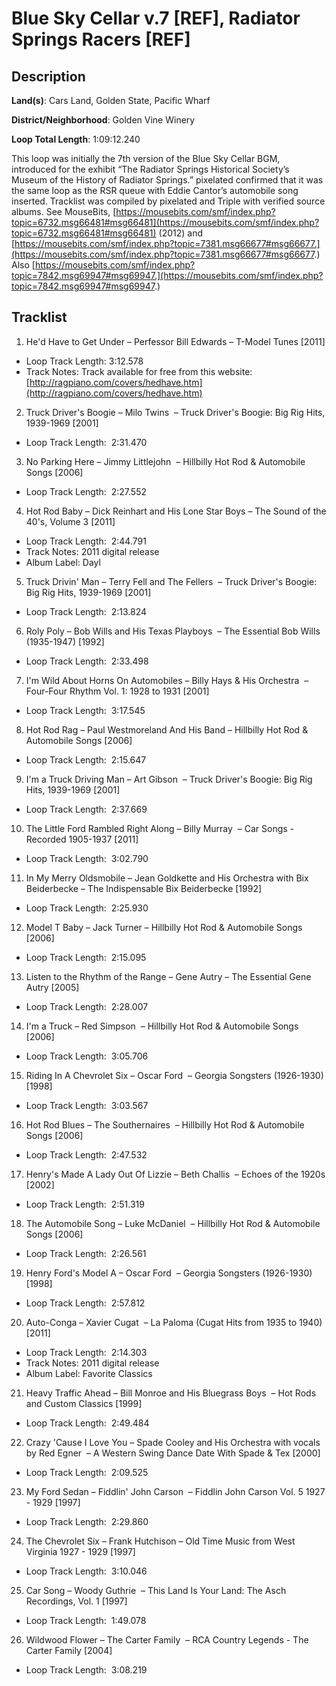 # Blue Sky Cellar v.7 [REF], Radiator Springs Racers [REF]

## Description

**Land(s)**: Cars Land, Golden State, Pacific Wharf

**District/Neighborhood**: Golden Vine Winery

**Loop Total Length**: 1:09:12.240

This loop was initially the 7th version of the Blue Sky Cellar BGM, introduced for the exhibit “The Radiator Springs Historical Society’s Museum of the History of Radiator Springs.” pixelated confirmed that it was the same loop as the RSR queue with Eddie Cantor’s automobile song inserted. Tracklist was compiled by pixelated and Triple with verified source albums. See MouseBits, [https://mousebits.com/smf/index.php?topic=6732.msg66481#msg66481](https://mousebits.com/smf/index.php?topic=6732.msg66481#msg66481) (2012) and [https://mousebits.com/smf/index.php?topic=7381.msg66677#msg66677.](https://mousebits.com/smf/index.php?topic=7381.msg66677#msg66677.) Also [https://mousebits.com/smf/index.php?topic=7842.msg69947#msg69947.](https://mousebits.com/smf/index.php?topic=7842.msg69947#msg69947.)

## Tracklist

1. He'd Have to Get Under – Perfessor Bill Edwards – T-Model Tunes [2011]
- Loop Track Length: 3:12.578
- Track Notes: Track available for free from this website: [http://ragpiano.com/covers/hedhave.htm](http://ragpiano.com/covers/hedhave.htm)

2. Truck Driver's Boogie – Milo Twins  – Truck Driver's Boogie: Big Rig Hits, 1939-1969 [2001]
- Loop Track Length:  2:31.470

3. No Parking Here – Jimmy Littlejohn  – Hillbilly Hot Rod & Automobile Songs [2006]
- Loop Track Length:  2:27.552

4. Hot Rod Baby – Dick Reinhart and His Lone Star Boys – The Sound of the 40's, Volume 3 [2011]
- Loop Track Length:  2:44.791
- Track Notes: 2011 digital release
- Album Label: Dayl

5. Truck Drivin' Man – Terry Fell and The Fellers  – Truck Driver's Boogie: Big Rig Hits, 1939-1969 [2001]
- Loop Track Length:  2:13.824

6. Roly Poly – Bob Wills and His Texas Playboys  – The Essential Bob Wills (1935-1947) [1992]
- Loop Track Length:  2:33.498

7. I'm Wild About Horns On Automobiles – Billy Hays & His Orchestra  – Four-Four Rhythm Vol. 1: 1928 to 1931 [2001]
- Loop Track Length:  3:17.545

8. Hot Rod Rag – Paul Westmoreland And His Band – Hillbilly Hot Rod & Automobile Songs [2006]
- Loop Track Length:  2:15.647

9. I'm a Truck Driving Man – Art Gibson  – Truck Driver's Boogie: Big Rig Hits, 1939-1969 [2001]
- Loop Track Length:  2:37.669

10. The Little Ford Rambled Right Along – Billy Murray  – Car Songs - Recorded 1905-1937 [2011]
- Loop Track Length:  3:02.790

11. In My Merry Oldsmobile – Jean Goldkette and His Orchestra with Bix Beiderbecke – The Indispensable Bix Beiderbecke [1992]
- Loop Track Length:  2:25.930

12. Model T Baby – Jack Turner – Hillbilly Hot Rod & Automobile Songs [2006]
- Loop Track Length:  2:15.095

13. Listen to the Rhythm of the Range – Gene Autry – The Essential Gene Autry [2005]
- Loop Track Length:  2:28.007

14. I'm a Truck – Red Simpson  – Hillbilly Hot Rod & Automobile Songs [2006]
- Loop Track Length:  3:05.706

15. Riding In A Chevrolet Six – Oscar Ford  – Georgia Songsters  (1926-1930) [1998]
- Loop Track Length:  3:03.567

16. Hot Rod Blues – The Southernaires  – Hillbilly Hot Rod & Automobile Songs [2006]
- Loop Track Length:  2:47.532

17. Henry's Made A Lady Out Of Lizzie – Beth Challis  – Echoes of the 1920s [2002]
- Loop Track Length:  2:51.319

18. The Automobile Song – Luke McDaniel  – Hillbilly Hot Rod & Automobile Songs [2006]
- Loop Track Length:  2:26.561

19. Henry Ford's Model A – Oscar Ford  – Georgia Songsters  (1926-1930) [1998]
- Loop Track Length:  2:57.812

20. Auto-Conga – Xavier Cugat  – La Paloma (Cugat Hits from 1935 to 1940) [2011]
- Loop Track Length:  2:14.303
- Track Notes: 2011 digital release
- Album Label: Favorite Classics

21. Heavy Traffic Ahead – Bill Monroe and His Bluegrass Boys  – Hot Rods and Custom Classics [1999]
- Loop Track Length:  2:49.484

22. Crazy 'Cause I Love You – Spade Cooley and His Orchestra with vocals by Red Egner  – A Western Swing Dance Date With Spade & Tex [2000]
- Loop Track Length:  2:09.525

23. My Ford Sedan – Fiddlin' John Carson  – Fiddlin John Carson Vol. 5 1927 - 1929 [1997]
- Loop Track Length:  2:29.860

24. The Chevrolet Six – Frank Hutchison – Old Time Music from West Virginia 1927 - 1929 [1997]
- Loop Track Length:  3:10.046

25. Car Song – Woody Guthrie  – This Land Is Your Land: The Asch Recordings, Vol. 1 [1997]
- Loop Track Length:  1:49.078

26. Wildwood Flower – The Carter Family  – RCA Country Legends - The Carter Family [2004]
- Loop Track Length:  3:08.219
